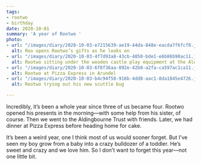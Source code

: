 ```yaml
---
tags:
- rootwo
- birthday
date: 2020-10-01
summary: 'A year of Rootwo '
photo:
- url: "/images/diary/2020-10-03-e7215639-ae19-44da-848e-eacda7f6fcf8.jpeg"
  alt: Roo opens Rootwo’s gifts as he looks on
- url: "/images/diary/2020-10-03-4f7d93a8-43cb-4850-bde1-e6b86b90ac11.jpeg"
  alt: Rootwo sitting under the wooden castle play equipment at the Aldingbourne Trust
- url: "/images/diary/2020-10-03-6f8f36aa-892e-42b8-a2fa-ca597ac1ca11.jpeg"
  alt: Rootwo at Pizza Express in Arundel
- url: "/images/diary/2020-10-03-b4c94f58-916b-4dd8-aac1-8da1845e4726.jpeg"
  alt: Rootwo trying out his new scuttle bug

---
```

Incredibly, it’s been a whole year since three of us became four. Rootwo opened his presents in the morning—with some help from his sister, of course. Then we went to the Aldingbourne Trust with friends. Later, we had dinner at Pizza Express before heading home for cake. 

It’s been a weird year, one I think most of us would sooner forget. But I’ve seen my boy grow from a baby into a crazy bulldozer of a toddler. He’s sweet and crazy and we love him. So I don’t want to forget this year—not one little bit. 